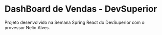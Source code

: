 #  DashBoard de Vendas - DevSuperior

Projeto desenvolvido na Semana Spring React do DevSuperior com o provessor Nelio Alves.


